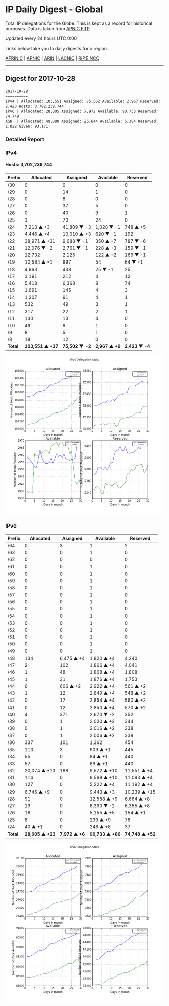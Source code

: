 # IP Daily Digest - Global

Total IP delegations for the Globe. This is kept as a record for historical purposes. Data is taken from [APNIC FTP](https://ftp.apnic.net/)

Updated every 24 hours UTC 0:00

Links below take you to daily digests for a region.

[AFRINIC](./archives/AFRINIC/) | [APNIC](./archives/APNIC/) | [ARIN](./archives/ARIN/) | [LACNIC](./archives/LACNIC/) | [RIPE NCC](./archives/RIPE_NCC/)

---

## Digest for 2017-10-28
```
2017-10-28
==========
IPv4 | Allocated: 103,551 Assigned: 75,502 Available: 2,967 Reserved: 2,423 Hosts: 3,702,239,744
IPv6 | Allocated: 28,005 Assigned: 7,972 Available: 90,733 Reserved: 74,748
ASN  | Allocated: 49,080 Assigned: 25,644 Available: 5,384 Reserved: 1,822 Given: 93,171
```

### Detailed Report

### IPv4

#### Hosts: **3,702,239,744**

| Prefix | Allocated | Assigned | Available | Reserved |
| ----- | ----- | ----- | ----- | ----- |
| /30 | 0 | 0 | 0 | 0 |
| /29 | 0 | 14 | 1 | 0 |
| /28 | 0 | 8 | 0 | 0 |
| /27 | 0 | 37 | 5 | 0 |
| /26 | 0 | 40 | 9 | 1 |
| /25 | 1 | 70 | 24 | 0 |
| /24 | 7,213 ▲ +3 | 41,809 ▼ -3 | 1,028 ▼ -1 | 748 ▲ +5 |
| /23 | 4,446 ▲ +4 | 10,010 ▲ +3 | 620 ▼ -1 | 192 |
| /22 | 38,971 ▲ +31 | 9,688 ▼ -1 | 350 ▲ +7 | 787 ▼ -6 |
| /21 | 12,076 ▼ -2 | 2,761 ▼ -1 | 228 ▲ +3 | 159 ▼ -1 |
| /20 | 12,732 | 2,125 | 122 ▲ +2 | 169 ▼ -1 |
| /19 | 10,584 ▲ +1 | 997 | 54 | 64 ▼ -1 |
| /18 | 4,963 | 438 | 25 ▼ -1 | 25 |
| /17 | 3,191 | 212 | 4 | 12 |
| /16 | 5,418 | 6,368 | 8 | 74 |
| /15 | 1,691 | 145 | 4 | 3 |
| /14 | 1,207 | 91 | 4 | 1 |
| /13 | 532 | 49 | 3 | 1 |
| /12 | 317 | 22 | 2 | 1 |
| /11 | 130 | 13 | 4 | 0 |
| /10 | 49 | 9 | 1 | 0 |
| /9 | 8 | 5 | 1 | 0 |
| /8 | 18 | 12 | 0 | 0 |
| **Total** | **103,551 ▲ +37** | **75,502 ▼ -2** | **2,967 ▲ +9** | **2,423 ▼ -4** |

![ipv4-stats](ipv4-figure.png)

### IPv6

| Prefix | Allocated | Assigned | Available | Reserved |
| ----- | ----- | ----- | ----- | ----- |
| /64 | 0 | 3 | 1 | 2 |
| /63 | 0 | 0 | 1 | 0 |
| /62 | 0 | 0 | 0 | 0 |
| /61 | 0 | 0 | 1 | 0 |
| /60 | 0 | 0 | 1 | 0 |
| /59 | 0 | 0 | 1 | 0 |
| /58 | 0 | 0 | 1 | 0 |
| /57 | 0 | 0 | 1 | 0 |
| /56 | 0 | 0 | 1 | 0 |
| /55 | 0 | 0 | 1 | 0 |
| /54 | 0 | 0 | 1 | 0 |
| /53 | 0 | 0 | 1 | 0 |
| /52 | 0 | 0 | 1 | 0 |
| /51 | 0 | 0 | 1 | 0 |
| /50 | 0 | 0 | 1 | 0 |
| /49 | 0 | 0 | 1 | 0 |
| /48 | 134 | 6,475 ▲ +4 | 1,820 ▲ +4 | 4,240 |
| /47 | 2 | 102 | 1,866 ▲ +4 | 4,041 |
| /46 | 1 | 48 | 1,868 ▲ +4 | 1,808 |
| /45 | 1 | 31 | 1,876 ▲ +4 | 1,753 |
| /44 | 6 | 606 ▲ +2 | 2,922 ▲ +4 | 561 ▲ +2 |
| /43 | 1 | 12 | 2,849 ▲ +4 | 548 ▲ +2 |
| /42 | 0 | 17 | 2,854 ▲ +4 | 560 ▲ +2 |
| /41 | 0 | 12 | 2,850 ▲ +4 | 570 ▲ +2 |
| /40 | 4 | 371 | 2,670 ▼ -2 | 352 |
| /39 | 0 | 1 | 2,020 ▲ +2 | 344 |
| /38 | 0 | 1 | 2,016 ▲ +2 | 338 |
| /37 | 0 | 1 | 2,006 ▲ +2 | 339 |
| /36 | 337 | 101 | 1,362 | 454 |
| /35 | 113 | 3 | 909 ▲ +1 | 445 |
| /34 | 55 | 0 | 84 ▲ +1 | 440 |
| /33 | 57 | 0 | 69 ▲ +1 | 440 |
| /32 | 20,074 ▲ +13 | 188 | 9,572 ▲ +10 | 11,551 ▲ +4 |
| /31 | 114 | 0 | 9,569 ▲ +10 | 11,093 ▲ +4 |
| /30 | 127 | 0 | 5,222 ▲ +4 | 11,192 ▲ +4 |
| /29 | 6,745 ▲ +9 | 0 | 9,443 ▲ +3 | 10,239 ▲ +15 |
| /28 | 91 | 0 | 12,588 ▲ +9 | 6,664 ▲ +8 |
| /27 | 19 | 0 | 8,390 ▼ -2 | 6,355 ▲ +8 |
| /26 | 16 | 0 | 5,155 ▲ +5 | 154 ▲ +1 |
| /25 | 6 | 0 | 239 ▲ +9 | 78 |
| /24 | 40 ▲ +1 | 0 | 248 ▲ +8 | 37 |
| **Total** | **28,005 ▲ +23** | **7,972 ▲ +6** | **90,733 ▲ +86** | **74,748 ▲ +52** |

![ipv6-stats](ipv6-figure.png)